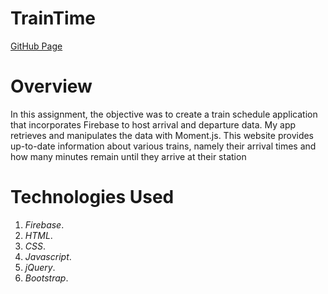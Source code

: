 # TrainTime

[GitHub Page](https://asalinas9.github.io/TrainTime/)


# Overview

In this assignment, the objective was to create a train schedule application that incorporates Firebase to host arrival and departure data. My app retrieves and manipulates the data with Moment.js. This website provides up-to-date information about various trains, namely their arrival times and how many minutes remain until they arrive at their station

# Technologies Used

1. _Firebase_. 
2. _HTML_.
3. _CSS_.
4. _Javascript_.
5. _jQuery_.
6. _Bootstrap_.
